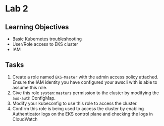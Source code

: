 Lab 2
===

Learning Objectives
---
* Basic Kubernetes troubleshooting
* User/Role access to EKS cluster
* IAM

Tasks
---
1. Create a role named `EKS-Master` with the admin access policy attached. Ensure the IAM identity you have configured your awscli with is able to assume this role.
2. Give this role `system:masters` permission to the cluster by modifying the `aws-auth` ConfigMap.
3. Modify your kubeconfig to use this role to access the cluster.
4. Confirm this role is being used to access the cluster by enabling Authenticator logs on the EKS control plane and checking the logs in CloudWatch

